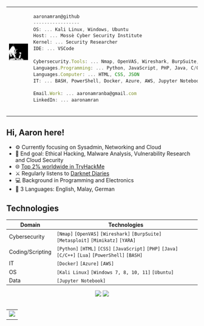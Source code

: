 <p>
<table>
<tr>
<td border: none;>
  <a href="https://github.com/aaronamran">
  <img src="images/bnwgif.gif" alt="AARONAMRAN" align="right" style="margin-left: 50px; margin-bottom: 50px; z-index: 10;">
</a>
</td>
<td border: none;>

```javascript
aaronamran@github
-----------------
OS: ... Kali Linux, Windows, Ubuntu
Host: ... Mossè Cyber Security Institute
Kernel: ... Security Researcher
IDE: ... VSCode

Cybersecurity.Tools: ... Nmap, OpenVAS, Wireshark, BurpSuite, Metasploit, Mimikatz, YARA
Languages.Programming: ... Python, JavaScript, PHP, Java, C/C++, Lua
Languages.Computer: ... HTML, CSS, JSON
IT: ... BASH, PowerShell, Docker, Azure, AWS, Jupyter Notebook

Email.Work: ... aaronamranba@gmail.com
LinkedIn: ... aaronamran



```

</td>
</tr>
</table>
</p>


## Hi, Aaron here!

- ⚙️ Currently focusing on Sysadmin, Networking and Cloud
- 📌 End goal: Ethical Hacking, Malware Analysis, Vulnerability Research and Cloud Security
- 🌐 [Top 2% worldwide in TryHackMe](https://tryhackme.com/r/p/aaronamran)
- ⚔️ Regularly listens to [Darknet Diaries](https://open.spotify.com/show/4XPl3uEEL9hvqMkoZrzbx5)
- 💻 Background in Programming and Electronics
- 💬 3 Languages: English, Malay, German

## Technologies
| Domain           |  Technologies                                                                                              |
|------------------|------------------------------------------------------------------------------------------------------------|
| Cybersecurity    | `[Nmap]` `[OpenVAS]` `[Wireshark]` `[BurpSuite]` `[Metasploit]` `[Mimikatz]` `[YARA]`                      |
| Coding/Scripting | `[Python]` `[HTML]` `[CSS]` `[JavaScript]` `[PHP]` `[Java]` `[C/C++]` `[Lua]` `[PowerShell]` `[BASH]`      |
| IT               | `[Docker]` `[Azure]` `[AWS]`                                                                               |
| OS               | `[Kali Linux]` `[Windows 7, 8, 10, 11]` `[Ubuntu]`                                                         |
| Data             | `[Jupyter Notebook]`                                                                                       |

<div align="center">
  <a href="mailto:aaronamranba@gmail.com"><img src="https://img.shields.io/badge/Gmail-D14836?style=for-the-badge&logo=gmail&logoColor=white&color=black" /></a>
  <a href="https://www.linkedin.com/in/aaronamran/"><img src="https://img.shields.io/badge/LinkedIn-%2312100E.svg?&style=for-the-badge&logo=linkedin&logoColor=white&color=black" /></a>
</div>
<br>
<p align="center">
<table align="center">
<tr>
<td align="center">
  <img src="https://github-readme-stats.vercel.app/api?username=aaronamran&theme=tokyonight&show_icons=true&count_private=true"/>
</td>
</tr>
</table>
</p>

